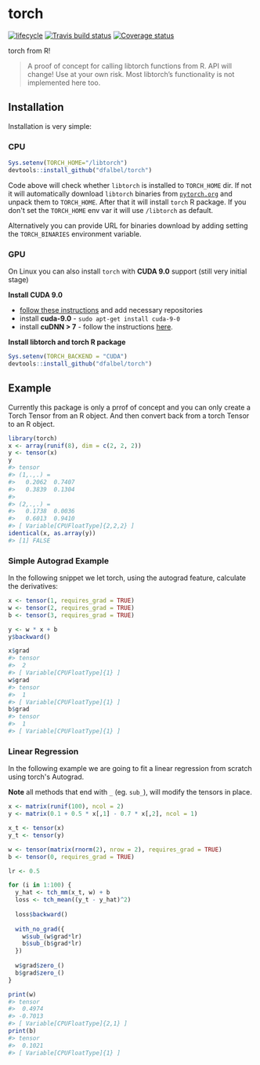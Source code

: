 
<!-- README.md is generated from README.Rmd. Please edit that file -->
torch
=====

[![lifecycle](https://img.shields.io/badge/lifecycle-experimental-orange.svg)](https://www.tidyverse.org/lifecycle/#experimental) [![Travis build status](https://travis-ci.org/dfalbel/torch.svg?branch=master)](https://travis-ci.org/dfalbel/torch) [![Coverage status](https://codecov.io/gh/dfalbel/torch/branch/master/graph/badge.svg)](https://codecov.io/github/dfalbel/torch?branch=master)

torch from R!

> A proof of concept for calling libtorch functions from R. API will change! Use at your own risk. Most libtorch’s functionality is not implemented here too.

Installation
------------

Installation is very simple:

### CPU

``` r
Sys.setenv(TORCH_HOME="/libtorch")
devtools::install_github("dfalbel/torch")
```

Code above will check whether `libtorch` is installed to `TORCH_HOME` dir. If not it will automatically download `libtorch` binaries from [`pytorch.org`](https://pytorch.org/) and unpack them to `TORCH_HOME`. After that it will install `torch` R package. If you don't set the `TORCH_HOME` env var it will use `/libtorch` as default.

Alternatively you can provide URL for binaries download by adding setting the `TORCH_BINARIES` environment variable.

### GPU

On Linux you can also install `torch` with **CUDA 9.0** support (still very initial stage)

**Install CUDA 9.0**

-   [follow these instructions](https://docs.nvidia.com/cuda/cuda-installation-guide-linux/index.html) and add necessary repositories
-   install **cuda-9.0** - `sudo apt-get install cuda-9-0`
-   install **cuDNN &gt; 7** - follow the instructions [here](https://docs.nvidia.com/deeplearning/sdk/cudnn-install/index.html).

**Install libtorch and torch R package**

``` r
Sys.setenv(TORCH_BACKEND = "CUDA")
devtools::install_github("dfalbel/torch")
```

Example
-------

Currently this package is only a prrof of concept and you can only create a Torch Tensor from an R object. And then convert back from a torch Tensor to an R object.

``` r
library(torch)
x <- array(runif(8), dim = c(2, 2, 2))
y <- tensor(x)
y
#> tensor 
#> (1,.,.) = 
#>   0.2062  0.7407
#>   0.3839  0.1304
#> 
#> (2,.,.) = 
#>   0.1738  0.0036
#>   0.6013  0.9410
#> [ Variable[CPUFloatType]{2,2,2} ]
identical(x, as.array(y))
#> [1] FALSE
```

### Simple Autograd Example

In the following snippet we let torch, using the autograd feature, calculate the derivatives:

``` r
x <- tensor(1, requires_grad = TRUE)
w <- tensor(2, requires_grad = TRUE)
b <- tensor(3, requires_grad = TRUE)

y <- w * x + b
y$backward()

x$grad
#> tensor 
#>  2
#> [ Variable[CPUFloatType]{1} ]
w$grad
#> tensor 
#>  1
#> [ Variable[CPUFloatType]{1} ]
b$grad
#> tensor 
#>  1
#> [ Variable[CPUFloatType]{1} ]
```

### Linear Regression

In the following example we are going to fit a linear regression from scratch using torch's Autograd.

**Note** all methods that end with `_` (eg. `sub_`), will modify the tensors in place.

``` r
x <- matrix(runif(100), ncol = 2)
y <- matrix(0.1 + 0.5 * x[,1] - 0.7 * x[,2], ncol = 1)

x_t <- tensor(x)
y_t <- tensor(y)

w <- tensor(matrix(rnorm(2), nrow = 2), requires_grad = TRUE)
b <- tensor(0, requires_grad = TRUE)

lr <- 0.5

for (i in 1:100) {
  y_hat <- tch_mm(x_t, w) + b
  loss <- tch_mean((y_t - y_hat)^2)
  
  loss$backward()
  
  with_no_grad({
    w$sub_(w$grad*lr)
    b$sub_(b$grad*lr)   
  })
  
  w$grad$zero_()
  b$grad$zero_()
}

print(w)
#> tensor 
#>  0.4974
#> -0.7013
#> [ Variable[CPUFloatType]{2,1} ]
print(b) 
#> tensor 
#>  0.1021
#> [ Variable[CPUFloatType]{1} ]
```
